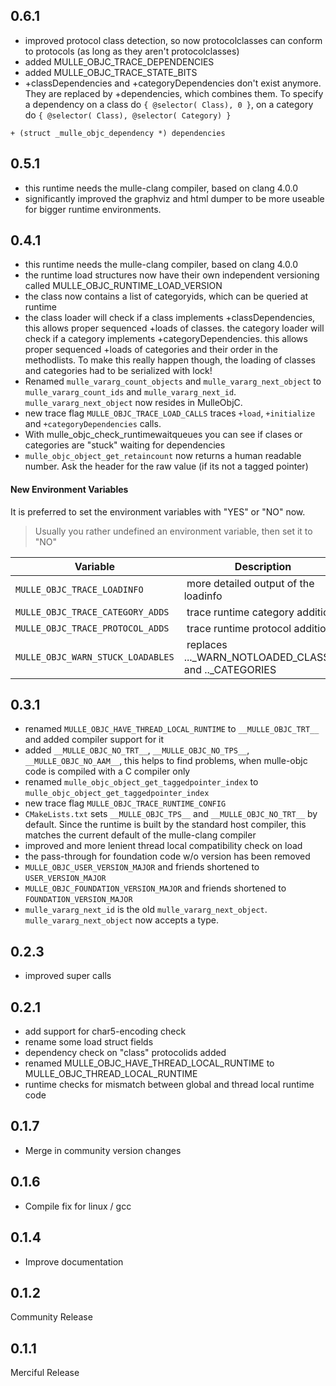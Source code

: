 ## 0.6.1

* improved protocol class detection, so now protocolclasses can conform
to protocols (as long as they aren't protocolclasses)
* added MULLE_OBJC_TRACE_DEPENDENCIES 
* added MULLE_OBJC_TRACE_STATE_BITS 
* +classDependencies and +categoryDependencies don't exist anymore. They are
replaced by +dependencies, which combines them. To specify a dependency on
a class do `{ @selector( Class), 0 }`, on a category do 
`{ @selector( Class), @selector( Category) }`

```
+ (struct _mulle_objc_dependency *) dependencies
```


## 0.5.1

* this runtime needs the mulle-clang compiler, based on clang 4.0.0
* significantly improved the graphviz and html dumper to be more useable for bigger
runtime environments. 

## 0.4.1

* this runtime needs the mulle-clang compiler, based on clang 4.0.0
* the runtime load structures now have their own independent versioning
called MULLE_OBJC_RUNTIME_LOAD_VERSION
* the class now contains a list of categoryids, which can be queried at runtime
* the class loader will check if a class implements +classDependencies,
this allows proper sequenced +loads of classes. the category loader will check 
if a category implements +categoryDependencies. this allows proper sequenced 
+loads of categories and their order in the  methodlists. To make this really 
happen though, the loading of classes and categories had to be serialized with lock!
* Renamed `mulle_vararg_count_objects` and `mulle_vararg_next_object` to
`mulle_vararg_count_ids` and  `mulle_vararg_next_id`. `mulle_vararg_next_object` 
now resides in MulleObjC.
* new trace flag `MULLE_OBJC_TRACE_LOAD_CALLS` traces `+load`, `+initialize` and
`+categoryDependencies` calls.
* With mulle_objc_check_runtimewaitqueues you can see if clases or categories are "stuck" waiting for dependencies
* `mulle_objc_object_get_retaincount` now returns a human readable number. 
Ask the header for the raw value (if its not a tagged pointer)

#### New Environment Variables

It is preferred to set the environment variables with "YES" or "NO" now. 

> Usually you rather undefined an environment variable, then set it to "NO"

Variable                          | Description
----------------------------------|-----------------------
`MULLE_OBJC_TRACE_LOADINFO`       | more detailed output of the loadinfo
`MULLE_OBJC_TRACE_CATEGORY_ADDS`  | trace runtime category additions
`MULLE_OBJC_TRACE_PROTOCOL_ADDS`  | trace runtime protocol additions
`MULLE_OBJC_WARN_STUCK_LOADABLES` | replaces ..._WARN_NOTLOADED_CLASSES and .._CATEGORIES


## 0.3.1

* renamed `MULLE_OBJC_HAVE_THREAD_LOCAL_RUNTIME` to `__MULLE_OBJC_TRT__` and
added compiler support for it
* added `__MULLE_OBJC_NO_TRT__`, `__MULLE_OBJC_NO_TPS__`, `__MULLE_OBJC_NO_AAM__`,
this helps to find problems, when mulle-objc code is compiled with a C compiler
only
* renamed `mulle_objc_object_get_taggedpointer_index` to `mulle_objc_object_get_taggedpointer_index`
* new trace flag `MULLE_OBJC_TRACE_RUNTIME_CONFIG`
* `CMakeLists.txt` sets `__MULLE_OBJC_TPS__` and `__MULLE_OBJC_NO_TRT__` by 
default. Since the runtime is  built by the standard host compiler, this 
matches the current default of the  mulle-clang compiler
* improved and more lenient thread local compatibility check on load
* the pass-through for foundation code w/o version has been removed
* `MULLE_OBJC_USER_VERSION_MAJOR` and friends shortened to `USER_VERSION_MAJOR`
* `MULLE_OBJC_FOUNDATION_VERSION_MAJOR` and friends shortened to `FOUNDATION_VERSION_MAJOR`
* `mulle_vararg_next_id` is the old `mulle_vararg_next_object`.
`mulle_vararg_next_object` now accepts a type.

## 0.2.3

* improved super calls

## 0.2.1

* add support for char5-encoding check
* rename some load struct fields
* dependency check on "class" protocolids added
* renamed MULLE_OBJC_HAVE_THREAD_LOCAL_RUNTIME to MULLE_OBJC_THREAD_LOCAL_RUNTIME
* runtime checks for mismatch between global and thread local runtime code

## 0.1.7

* Merge in community version changes


## 0.1.6

* Compile fix for linux / gcc


## 0.1.4

* Improve documentation


## 0.1.2

Community Release

## 0.1.1

Merciful Release

